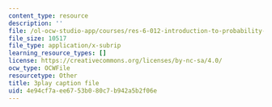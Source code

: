```yaml
---
content_type: resource
description: ''
file: /ol-ocw-studio-app/courses/res-6-012-introduction-to-probability-spring-2018/4e94cf7aee6753b080c7b942a5b2f06e_3vMZtGUdTVw.vtt
file_size: 10517
file_type: application/x-subrip
learning_resource_types: []
license: https://creativecommons.org/licenses/by-nc-sa/4.0/
ocw_type: OCWFile
resourcetype: Other
title: 3play caption file
uid: 4e94cf7a-ee67-53b0-80c7-b942a5b2f06e
---
```

